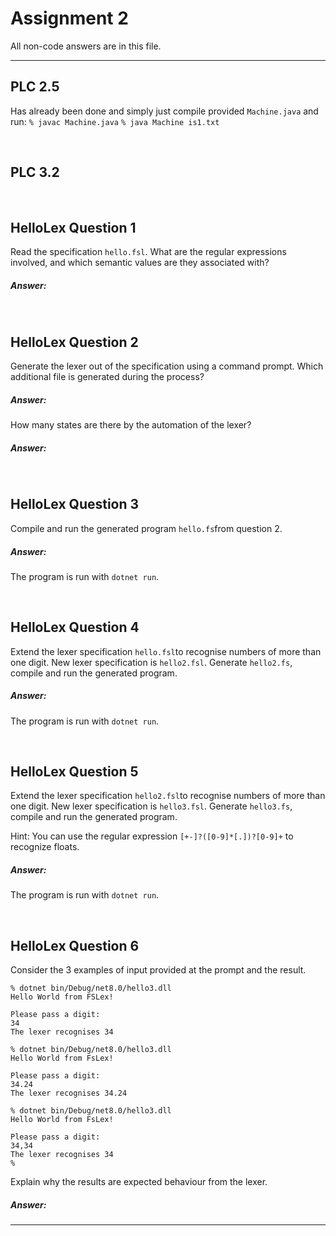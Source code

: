 # Assignment 2

All non-code answers are in this file.


---

## PLC 2.5

Has already been done and simply just compile provided `Machine.java` and run:
```% javac Machine.java```
```% java Machine is1.txt```

</br>

## PLC 3.2



</br>

## HelloLex Question 1

Read the specification `hello.fsl`.
What are the regular expressions involved, and which semantic values are they associated with?

##### Answer:



</br>

## HelloLex Question 2

Generate the lexer out of the specification using a command prompt. Which additional file is generated during the process?

##### Answer:


How many states are there by the automation of the lexer?

##### Answer:



</br>

## HelloLex Question 3

Compile and run the generated program `hello.fs`from question 2.

##### Answer:
The program is run with `dotnet run`.


</br>

## HelloLex Question 4

Extend the lexer specification `hello.fsl`to recognise numbers of more than one digit.
New lexer specification is `hello2.fsl`.
Generate `hello2.fs`, compile and run the generated program.

##### Answer:
The program is run with `dotnet run`.


</br>

## HelloLex Question 5

Extend the lexer specification `hello2.fsl`to recognise numbers of more than one digit.
New lexer specification is `hello3.fsl`.
Generate `hello3.fs`, compile and run the generated program.

Hint: You can use the regular expression `[+-]?([0-9]*[.])?[0-9]+` to recognize floats.

##### Answer:
The program is run with `dotnet run`.


</br>

## HelloLex Question 6

Consider the 3 examples of input provided at the prompt and the result.

```fsharppc
% dotnet bin/Debug/net8.0/hello3.dll
Hello World from FSLex!

Please pass a digit:
34
The lexer recognises 34

% dotnet bin/Debug/net8.0/hello3.dll
Hello World from FsLex!

Please pass a digit:
34.24
The lexer recognises 34.24

% dotnet bin/Debug/net8.0/hello3.dll
Hello World from FsLex!

Please pass a digit:
34,34
The lexer recognises 34
%
```

Explain why the results are expected behaviour from the lexer.

##### Answer:



---